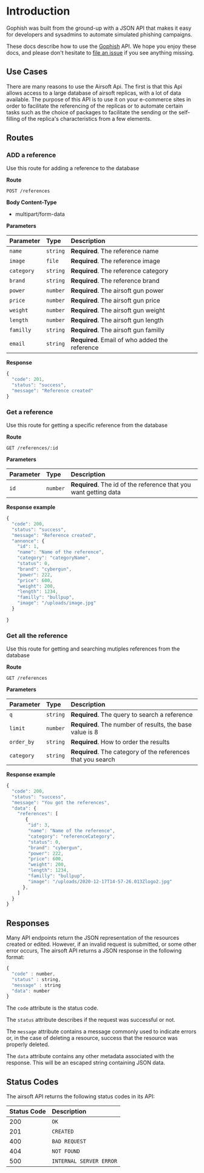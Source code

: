 # Introduction

Gophish was built from the ground-up with a JSON API that makes it easy for developers and sysadmins to automate simulated phishing campaigns.

These docs describe how to use the [Gophish](https://getgophish.com) API. We hope you enjoy these docs, and please don't hesitate to [file an issue](https://github.com/gophish/gophish/issues/new) if you see anything missing.



## Use Cases

There are many reasons to use the Airsoft Api. The first is that this Api allows access to a large database of airsoft replicas, with a lot of data available. The purpose of this API is to use it on your e-commerce sites in order to facilitate the referencing of the replicas or to automate certain tasks such as the choice of packages to facilitate the sending or the self-filling of the replica's characteristics from a few elements.

## Routes

### ADD a reference

Use this route for adding a reference to the database

**Route**
```http
POST /references
```

**Body Content-Type**
* multipart/form-data

**Parameters**

| Parameter | Type | Description |
| :--- | :--- | :--- |
| `name` | `string` | **Required**. The reference name |
| `image` | `file` | **Required**. The reference image |
| `category` | `string` | **Required**. The reference category |
| `brand` | `string` | **Required**. The reference brand |
| `power` | `number` | **Required**. The airsoft gun power |
| `price` | `number` | **Required**. The airsoft gun price |
| `weight` | `number` | **Required**. The airsoft gun weight |
| `length` | `number` | **Required**. The airsoft gun length |
| `familly` | `string` | **Required**. The airsoft gun familly |
| `email` | `string` | **Required**. Email of who added the reference |

**Response**

```javascript
{
  "code": 201,
  "status": "success",
  "message": "Reference created"
}
```

### Get a reference

Use this route for getting a specific reference from the database

**Route**
```http
GET /references/:id
```
**Parameters**

| Parameter | Type | Description |
| :--- | :--- | :--- |
| `id` | `number` | **Required**. The id of the reference that you want getting data |

**Response example**

```javascript
{
  "code": 200,
  "status": "success",
  "message": "Reference created",
  "annonce": {
    "id": 1,
    "name": "Name of the reference",
    "category": "categoryName",
    "status": 0,
    "brand": "cybergun",
    "power": 222,
    "price": 600,
    "weight": 200,
    "length": 1234,
    "familly": "bullpup",
    "image": "/uploads/image.jpg"       
  }
  
}
```

### Get all the reference

Use this route for getting and searching mutiples references from the database

**Route**
```http
GET /references
```
**Parameters**

| Parameter | Type | Description |
| :--- | :--- | :--- |
| `q` | `string` | **Required**. The query to search a reference |
| `limit` | `number` | **Required**. The number of results, the base value is 8 |
| `order_by` | `string` | **Required**. How to order the results |
| `category` | `string` | **Required**. The category of the references that you search|

**Response example**

```javascript
{
  "code": 200,
  "status": "success",
  "message": "You got the references",
  "data": {
    "references": [
       {
        "id": 3,
        "name": "Name of the reference",
        "category": "referenceCategory",
        "status": 0,
        "brand": "cybergun",
        "power": 222,
        "price": 600,
        "weight": 200,
        "length": 1234,
        "familly": "bullpup",
        "image": "/uploads/2020-12-17T14-57-26.013Zlogo2.jpg"
      },
    ]
  }
}
```

## Responses

Many API endpoints return the JSON representation of the resources created or edited. However, if an invalid request is submitted, or some other error occurs, The airsoft API returns a JSON response in the following format:

```javascript
{
  "code" : number,
  "status" : string,
  "message" : string
  "data": number
}
```

The `code` attribute is the status code.

The `status` attribute describes if the request was successful or not.

The `message` attribute contains a message commonly used to indicate errors or, in the case of deleting a resource, success that the resource was properly deleted.

The `data` attribute contains any other metadata associated with the response. This will be an escaped string containing JSON data.

## Status Codes

The airsoft API returns the following status codes in its API:

| Status Code | Description |
| :--- | :--- |
| 200 | `OK` |
| 201 | `CREATED` |
| 400 | `BAD REQUEST` |
| 404 | `NOT FOUND` |
| 500 | `INTERNAL SERVER ERROR` |